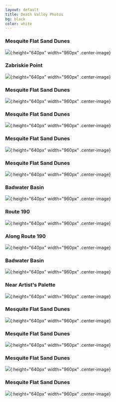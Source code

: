 ```yaml
---
layout: default
title: Death Valley Photos
bg: black
color: white
---
```


<meta property="og:image" content="https://lh3.googleusercontent.com/c6658hFl9yvvi9pt7N9Fm1dnw9oCirCwR0qeobBAbRHFdIOHG4PmGPl1avz1BLf7Ku0ZtTmPxvTEq0SAO-RKG3_aeHbcT2QSs21gPlF_LzQVMYXKxDpzN_VFkAk8-8Py_gJ0BrU_uXs=w2400" />

### Mesquite Flat Sand Dunes
![](https://lh3.googleusercontent.com/VO1FckapUOBIAqdne17aPdYcrCZ_fead6LFJ3esNqY5_bqZMVBQlc4GIKx3kxgxxxNAKLpStA6_TkQVey4tue6g_FuVNRzHS87Xy7U0elHCZLVKbHbsOevrs4DbU4b7YJ5cTNWxWAPA=w2400){:height="640px" width="960px" .center-image}

### Zabriskie Point
![](https://lh3.googleusercontent.com/c6658hFl9yvvi9pt7N9Fm1dnw9oCirCwR0qeobBAbRHFdIOHG4PmGPl1avz1BLf7Ku0ZtTmPxvTEq0SAO-RKG3_aeHbcT2QSs21gPlF_LzQVMYXKxDpzN_VFkAk8-8Py_gJ0BrU_uXs=w2400){:height="640px" width="960px" .center-image}

### Mesquite Flat Sand Dunes
![](https://lh3.googleusercontent.com/9nNSZUyBshQfIBuZTY2u_o2bRrztbJ8e7OHCN8cuYh3NqGLZwe-umUcQratRLi8NPqntJAWM07J5JF2f8RK2zrov9ARZbuQDpOYYIseM4dI4U5_F48gUWWZnttiEzFdN9FkWAE4c9cE=w2400){:height="640px" width="960px" .center-image}

### Mesquite Flat Sand Dunes
![](https://lh3.googleusercontent.com/mmXR8wXXpDevqp-GZeAOQI3RVTnB80kXAdZymMIRrOJPTQQNJ0P-9QH1KteCWbq4nAr0LvNHl46YTlCOmKaoJsvCkUfdW-F2ci4Yg7S5hHKIYyuU-KYSlxrM6fXFdmvOSoFXi-bFWYg=w2400){:height="640px" width="960px" .center-image}

### Mesquite Flat Sand Dunes
![](https://lh3.googleusercontent.com/zGoXn5Mrbcs4IyJR7nBhYL7f6BKl0g2XaB0a0k56tn7iaTiv5x3ddeErqYy-bAwLK6Tz_6oQRXHJCokXZL0WvfzsPi_FSdvIwglTKhid63OhPSKAqiET9ehcxrYFX9htMJBiubDaj5s=w2400){:height="640px" width="960px" .center-image}

### Mesquite Flat Sand Dunes
![](https://lh3.googleusercontent.com/NC4vHgYAKY5nDaMi16rTGUdObJZNghcrcf70g6tN_3fTivcE0zK-uxia-VQqUL4fNEcKFzJmdjP6WZfCHNzubkLafZJp33pccQIEhMJWuLZ5OnIDokCUQQefWAe3pYkehlznXInUGAo=w2400){:height="640px" width="960px" .center-image}

### Badwater Basin
![](https://lh3.googleusercontent.com/57XWNdFIdaFXjINS1mO_lvA-c1e1JPJdP0yuM7dKoQwOfnaynwCQXxkxxwa5NBKDoNUGxocVxm8pGIVRaRO3CuRcB76XWY9-t-6l_uSHmu9_PkufmtGHOhPUmxukro76dZost60Cs-M=w2400){:height="640px" width="960px" .center-image}

### Route 190
![](https://lh3.googleusercontent.com/50dlJdOue-1_frNnL_73nYItGUGpzRlAOQtav8s9zqKDe6CDXrVK_Pn4q5JtMWkg17mvdAmmKfjbq3WMe_i37fb4fyOi04v0uUNZW6We0CSQOHHjAZY6P29cvTQbVApprNgsARNWNpI=w2400){:height="640px" width="960px" .center-image}

### Along Route 190
![](https://lh3.googleusercontent.com/OB7eVytkRWzplp0FINYYx1-gFn9xqspUZdTwJOtdqnPBOEfvJ7I3eiX0VNgsnaG7jhZVjmlKx6IwkxC6Cqd8YwPbWbnblcJCMienSmbrlZA8ZCuQuKm-Lem81Hz-jioeQt63UhP66yo=w2400){:height="640px" width="960px" .center-image}

### Badwater Basin
![](https://lh3.googleusercontent.com/wpD-vMmq5IuZ286AnoRsmNnqhqNCo9RavNFkFCv7vi0zGweTwIj7MpqeKbKivlRhyPSK6igNjT4xbzcOexCHKQzyA8HjYGH7-Sr9gdEFxCXZtCLKuDkZZsB72H82Nk-3w8PlEsnUeQA=w2400){:height="640px" width="960px" .center-image}

### Near Artist's Palette
![](https://lh3.googleusercontent.com/k3k2tnv56CiN5K7Pa8ySYkNwxLNe0-lv2jLSqeAWv6LNniANk3z627Dt8iI1zUdauQnFnfK6b3lMw0D3nyqlG5yJGRdwRH2-ffaM_PSwWB9FbBWtTrEyhf1pzHk3d_APB1SKZDAp4MQ=w2400){:height="640px" width="960px" .center-image}

### Mesquite Flat Sand Dunes
![](https://lh3.googleusercontent.com/ZLdgzm8vjFx5yxVuD9HO_yulQ2crHgkjOkxaPys9CSJ0cUv992Gia21h4FL_zVaI1nleQQTkoY-a16XymmBpr7Boo2WgHXgCDNz-fG33EwBnF3hGctDP4ECF6ABJdgeajxfHpT2d1LU=w2400){:height="640px" width="960px" .center-image}

### Mesquite Flat Sand Dunes
![](https://lh3.googleusercontent.com/rG4w0fWHhei3m7R6GdJOvSWA3zLe5uGfV_bMpZzBsDiuC5U9rKIkB2gECR6aZj_HnJBYK6PjXTwE_iM2L6mddfVy52DKVlwt3VQLXqWIZqphe4je8sLvWab2ylUcbgKw0UiObeDub6U=w2400){:height="640px" width="960px" .center-image}

### Mesquite Flat Sand Dunes
![](https://lh3.googleusercontent.com/ll7X6Xjq5_xMk7nL3OajgdXUI40uMVbF373hX9Lc1a_xkpdr2dXa-JLrWkvSct0Eu869qL2k4liUotwyqFFk2p1yNNTyKmcI00ZDyFv-3cXUr1f17OvtQQZq0vZpOLUIiaP_1aCIohc=w2400){:height="640px" width="960px" .center-image}

### Mesquite Flat Sand Dunes
![](https://lh3.googleusercontent.com/pu43_B69pbf3RMG5Wl7VjXL3198jDVd11Ghk0-nVmr546a2ly-ViWCJPl-P2PQ4qjtIDVQFuoKoZ7AgZuKRvwvYZpNla1560TP7CYZtINhNyFr04Yc3cR78cNs20GRzrqmyyY7Ea6aA=w2400){:height="640px" width="960px" .center-image}
